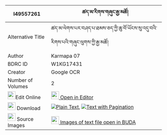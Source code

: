 |I49557261|ཚད་མ་རིགས་གཞུང་རྒྱ་མཚོ། 
| --- | --- 
|Alternative Title |ཚད་མ་ལེགས་པར་བཤད་པ་ཐམས་ཅད་ཀྱི་ཆུ་བོ་ཡོངས་སུ་འདུ་བའི་རིགས་པའི་གཞུང་ལུགས་ཀྱི་རྒྱ་མཚོ།
|Author| Karmapa 07
|BDRC ID | W1KG17431
|Creator | Google OCR
|Number of Volumes| 2
|<img width="25" src="https://img.icons8.com/color/25/000000/edit-property.png">Edit Online| [<img width="25" src="https://avatars.githubusercontent.com/u/45091458?s=200&v=4"> Open in Editor](http://editor.openpecha.org/I49557261)
|<img width="25" src="https://img.icons8.com/fluent/48/000000/download-2.png"/>  Download | [![](https://img.icons8.com/color/20/000000/txt.png)Plain Text](https://github.com/Openpecha/I49557261/releases/download/v6/tsema_rik_shyung_gyatso_plain_I49557261.zip), [![](https://img.icons8.com/color/20/000000/txt.png)Text with Pagination](https://github.com/Openpecha/I49557261/releases/download/v6/tsema_rik_shyung_gyatso_pages_I49557261.zip)
|<img width="25" src="https://img.icons8.com/plasticine/100/000000/pictures-folder.png"/>  Source Images | [<img width="25" src="https://library.bdrc.io/icons/BUDA-small.svg"> Images of text file open in BUDA](https://library.bdrc.io/show/bdr:W1KG17431)